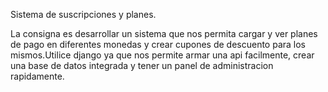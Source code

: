 Sistema de suscripciones y planes.

La consigna es desarrollar un sistema que nos permita cargar y ver planes de pago en diferentes monedas y crear cupones de descuento para los mismos.Utilice django ya que nos permite armar una api facilmente, crear una base de datos integrada y tener un panel de administracion rapidamente.
